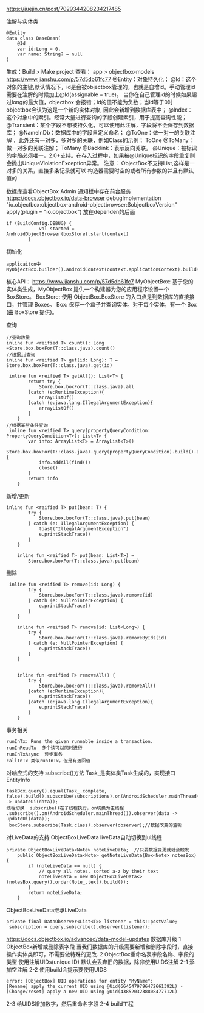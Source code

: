 https://juejin.cn/post/7029344208234217485

注解与实体类
```
@Entity
data class BaseBean(
    @Id
    var id:Long = 0,
    var name: String? = null
)
```
生成：Build > Make project
查看： app > objectbox-models
https://www.jianshu.com/p/57d5db61fc77
@Entity：对象持久化；
@Id：这个对象的主键,默认情况下，id是会被objectbox管理的，也就是自增id。手动管理id需要在注解的时候加上@Id(assignable = true)。
  当你在自己管理id的时候如果超过long的最大值，objectbox 会报错；id的值不能为负数；当id等于0时objectbox会认为这是一个新的实体对象,
  因此会新增到数据库表中；
@Index：这个对象中的索引。经常大量进行查询的字段创建索引，用于提高查询性能；
@Transient：某个字段不想被持久化，可以使用此注解，字段将不会保存到数据库；
@NameInDb：数据库中的字段自定义命名；
@ToOne：做一对一的关联注解 ，此外还有一对多，多对多的关联，例如Class的示例； ToOne<Customer>
@ToMany：做一对多的关联注解；  ToMany<Order>
@Backlink：表示反向关联。
@Unique：被标识的字段必须唯一，2.0+支持。在存入过程中，如果被@Unique标识的字段重复则会抛出UniqueViolationException异常。
注意：
ObjectBox不支持List<String>,这样是一对多的关系，直接多条记录就可以
构造器需要时空的或者所有参数的并且有默认值的


数据库查看ObjectBox Admin   通知栏中存在前台服务
https://docs.objectbox.io/data-browser
debugImplementation "io.objectbox:objectbox-android-objectbrowser:$objectboxVersion"
apply(plugin = "io.objectbox") 放在dependen的后面
```
if (BuildConfig.DEBUG) { 
            val started = AndroidObjectBrowser(boxStore).start(context)
        }
```
初始化
```
applicaiton中
MyObjectBox.builder().androidContext(context.applicationContext).build()
```

核心API： https://www.jianshu.com/p/57d5db61fc7
MyObjectBox: 基于您的实体类生成，MyObjectBox 提供一个构建器为您的应用程序设置一个 BoxStore。
BoxStore: 使用 ObjectBox.BoxStore 的入口点是到数据库的直接接口，并管理 Boxes。
Box: 保存一个盒子并查询实体。对于每个实体，有一个 Box (由 BoxStore 提供)。


查询
```
//查询数量
inline fun <reified T> count(): Long =Store.box.boxFor(T::class.java).count()
//根据id查询
inline fun <reified T> get(id: Long): T = Store.box.boxFor(T::class.java).get(id)

 inline fun <reified T> getAll(): List<T> {
        return try {
            Store.box.boxFor(T::class.java).all
        }catch (e:RuntimeException){
            arrayListOf()
        }catch (e:java.lang.IllegalArgumentException){
            arrayListOf()
        }
    }
//根据某些条件查询
 inline fun <reified T> query(propertyQueryCondition: PropertyQueryCondition<T>): List<T> {
        var info: ArrayList<T> = ArrayList<T>()
        Store.box.boxFor(T::class.java).query(propertyQueryCondition).build().apply {
            info.addAll(find())
            close()
        }
        return info
    }   
```
新增/更新
```
inline fun <reified T> put(bean: T) {
        try {
            Store.box.boxFor(T::class.java).put(bean)
        } catch (e: IllegalArgumentException) {
            toast("IllegalArgumentException")
            e.printStackTrace()
        }
    }

    inline fun <reified T> put(bean: List<T>) =
        Store.box.boxFor(T::class.java).put(bean)
```
删除
```
 inline fun <reified T> remove(id: Long) {
        try {
            Store.box.boxFor(T::class.java).remove(id)
        } catch (e: NullPointerException) {
            e.printStackTrace()
        }
    }

    inline fun <reified T> remove(id: List<Long>) {
        try {
            Store.box.boxFor(T::class.java).removeByIds(id)
        } catch (e: NullPointerException) {
            e.printStackTrace()
        }
    }


    inline fun <reified T> removeAll() {
        try {
            Store.box.boxFor(T::class.java).removeAll()
        }catch (e:RuntimeException){
            e.printStackTrace()
        }catch (e:java.lang.IllegalArgumentException){
            e.printStackTrace()
        }
    }
```

事务相关
```
runInTx: Runs the given runnable inside a transaction.
runInReadTx  多个读可以同时进行
runInTxAsync  异步事务
callInTx 类似runInTx，但是有返回值 
```

对响应式的支持 subscribe()方法  Task_是实体类Task生成的，实现接口EntityInfo<Task>
```
taskBox.query().equal(Task_.complete, false).build().subscribe(subscriptions).on(AndroidScheduler.mainThread()).observer(data -> updateUi(data));
线程切换  subscribe()在子线程执行，on切换为主线程
.subscribe().on(AndroidScheduler.mainThread()).observer(data -> updateUi(data));
 boxStore.subscribe(Task.class).observer(observer);//数据改变的监听
```
对LiveData的支持 ObjectBoxLiveData   liveData自动切换到ui线程
```
private ObjectBoxLiveData<Note> noteLiveData;  //只要数据变更就就会触发
    public ObjectBoxLiveData<Note> getNoteLiveData(Box<Note> notesBox) {
        if (noteLiveData == null) {
            // query all notes, sorted a-z by their text
            noteLiveData = new ObjectBoxLiveData<>(notesBox.query().order(Note_.text).build());
        }
        return noteLiveData;
    }
```
ObjectBoxLiveData继承LiveData
```
private final DataObserver<List<T>> listener = this::postValue;
 subscription = query.subscribe().observer(listener);
```




https://docs.objectbox.io/advanced/data-model-updates
数据库升级
1 ObjectBox新增或删除表字段
当我们数据库的升级需要新增和删除字段时，直接操作实体类即可，不需要做特殊的更改.
2 ObjectBox重命名表字段名称、字段的类型  使用注解UIDs(unique ID)
 默认会丢弃旧的数据，除非使用UIDS注解
2-1 添加空注解
2-2 使用build会提示要使用UIDS
```
error: [ObjectBox] UID operations for entity "MyName": 
[Rename] apply the current UID using @Uid(6645479796472661392L) -
[Change/reset] apply a new UID using @Uid(4385203238808477712L)
```
2-3 给UIDS增加数字，然后重命名字段
2-4 build工程